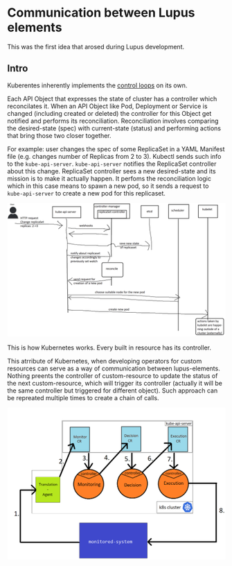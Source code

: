 # Communication between Lupus elements

This was the first idea that arosed during Lupus development. 


## Intro

Kuberentes inherently implements the [control loops](https://kubernetes.io/docs/concepts/architecture/controller/) on its own. 

Each API Object that expresses the state of cluster has a controller which reconcilates it. When an API Object like Pod, Deployment or Service is changed (including created or deleted) the controller for this Object get notified and performs its reconciliation. Reconciliation involves comparing the desired-state (spec) with current-state (status) and performing actions that bring those two closer together. 

For example: user changes the spec of some ReplicaSet in a YAML Manifest file (e.g. changes number of Replicas from 2 to 3). Kubectl sends such info to the `kube-api-server`.  `kube-api-server` notifies the ReplicaSet controller about this change. ReplicaSet controller sees a new desired-state and its mission is to make it actually happen. It perfoms the reconciliation logic which in this case means to spawn a new pod, so it sends a request to `kube-api-server` to create a new pod for this replicaset. 

![](../_img/82.png)

This is how Kubernetes works. Every built in resource has its controller. 

This atrribute of Kubernetes, when developing operators for custom resources can serve as a way of communication between lupus-elements. Nothing preents the controller of custom-resource to update the status of the next custom-resource, which will trigger its controller (actually it will be the same controller but triggered for different object). Such approach can be repreated multiple times to create a chain of calls. 

![](../_img/83.png)

